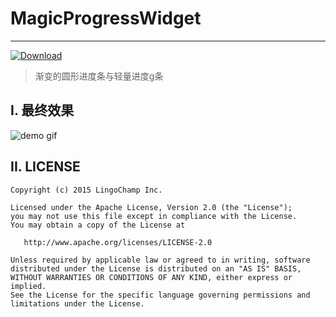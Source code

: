 # MagicProgressWidget

---

[![Download][bintray_svg]][bintray_link]

> 渐变的圆形进度条与轻量进度g条

## I. 最终效果

![demo gif][demo_gif]

## II. LICENSE

```
Copyright (c) 2015 LingoChamp Inc.

Licensed under the Apache License, Version 2.0 (the "License");
you may not use this file except in compliance with the License.
You may obtain a copy of the License at

   http://www.apache.org/licenses/LICENSE-2.0

Unless required by applicable law or agreed to in writing, software
distributed under the License is distributed on an "AS IS" BASIS,
WITHOUT WARRANTIES OR CONDITIONS OF ANY KIND, either express or implied.
See the License for the specific language governing permissions and
limitations under the License.
```

[demo_gif]: https://github.com/lingochamp/MagicProgressWidget/raw/master/art/demo.gif
[bintray_svg]: https://api.bintray.com/packages/jacksgong/maven/MagicProgressWidget/images/download.svg
[bintray_link]: https://bintray.com/jacksgong/maven/MagicProgressWidget/_latestVersion
